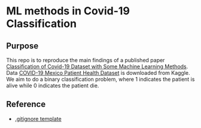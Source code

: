 # ML methods in Covid-19 Classification

## Purpose

This repo is to reproduce the main findings of a published paper [Classification of Covid-19 Dataset with Some Machine Learning Methods](https://dergipark.org.tr/en/pub/jauist/issue/55760/748667). Data [COVID-19 Mexico Patient Health Dataset](https://www.kaggle.com/datasets/riteshahlawat/covid19-mexico-patient-health-dataset/data) is downloaded from Kaggle. We aim to do a binary classification problem, where 1 indicates the patient is alive while 0 indicates the patient die.



## Reference

- [.gitignore template](https://github.com/github/gitignore/blob/main/R.gitignore)


